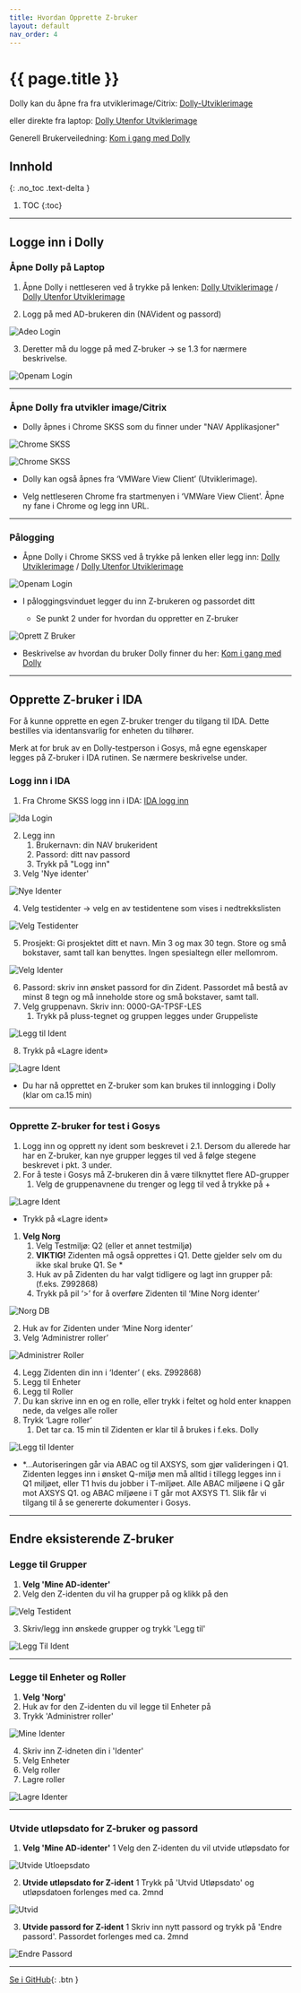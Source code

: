 ```yaml
---
title: Hvordan Opprette Z-bruker
layout: default
nav_order: 4
---
```


# {{ page.title }}

Dolly kan du åpne fra fra utviklerimage/Citrix: [Dolly-Utviklerimage](https://dolly.nais.preprod.local/)

eller direkte fra laptop: [Dolly Utenfor Utviklerimage](https://dolly.nais-dev-fss.adeo.no/)

Generell Brukerveiledning: [Kom i gang med Dolly](../index.md)

## Innhold
{: .no_toc .text-delta }

1. TOC
{:toc}

---
    
 
## Logge inn i Dolly

### Åpne Dolly på Laptop

1. Åpne Dolly i nettleseren ved å trykke på lenken: [Dolly Utviklerimage](https://dolly.nais.preprod.local/) / [Dolly Utenfor Utviklerimage](https://dolly.nais-dev-fss.adeo.no/) 

2. Logg på med AD-brukeren din (NAVident og passord)

![Adeo Login](assets/adeo_login.png)


3. Deretter må du logge på med Z-bruker → se 1.3 for nærmere beskrivelse.

![Openam Login](assets/openam_logginn.png)

---

### Åpne Dolly fra utvikler image/Citrix
* Dolly åpnes i Chrome SKSS som du finner under "NAV Applikasjoner" 

![Chrome SKSS](assets/windows_search.png)

![Chrome SKSS](assets/chrome_skss.png)

* Dolly kan også åpnes fra ‘VMWare View Client’ (Utviklerimage). 

* Velg nettleseren Chrome  fra startmenyen i ‘VMWare View Client’. Åpne ny fane i Chrome og legg inn URL.

---

### Pålogging
* Åpne Dolly i Chrome SKSS ved å trykke på lenken eller legg inn: [Dolly Utviklerimage](https://dolly.nais.preprod.local/) / [Dolly Utenfor Utviklerimage](https://dolly.nais-dev-fss.adeo.no/)

![Openam Login](assets/openam_logginn.png)

* I påloggingsvinduet legger du inn Z-brukeren og passordet ditt

    * Se punkt 2 under for hvordan du oppretter en Z-bruker

![Oprett Z Bruker](assets/testdatagrupper.png)
* Beskrivelse av hvordan du bruker Dolly finner du her: [Kom i gang med Dolly](../index.md)


---


## Opprette Z-bruker i IDA
For å kunne opprette en egen Z-bruker trenger du tilgang til IDA. Dette bestilles via identansvarlig for enheten du tilhører.  

Merk at for bruk av en Dolly-testperson i Gosys, må egne egenskaper legges på Z-bruker i IDA rutinen. Se nærmere beskrivelse under.

### Logg inn i IDA
1. Fra Chrome SKSS logg inn i IDA: [IDA logg inn](https://ida.adeo.no/#/login)


![Ida Login](assets/ida_login.png)

2. Legg inn 
    1. Brukernavn: din NAV brukerident
    2. Passord: ditt nav passord
    3. Trykk på "Logg inn"
3. Velg 'Nye identer'

![Nye Identer](assets/nye_identer.png)

4. Velg testidenter → velg en av testidentene som vises i nedtrekkslisten

![Velg Testidenter](assets/velg_testident.png)

5. Prosjekt: Gi prosjektet ditt et navn. Min 3 og max 30 tegn. Store og små bokstaver, samt tall kan benyttes. Ingen spesialtegn eller mellomrom.

![Velg Identer](assets/veld_identer.png)

6. Passord: skriv inn ønsket passord for din Zident. Passordet må bestå av minst 8 tegn og må inneholde store og små bokstaver, samt tall.
7. Velg gruppenavn. Skriv inn: 0000-GA-TPSF-LES 
    1. Trykk på pluss-tegnet og gruppen legges under Gruppeliste
    
![Legg til Ident](assets/leggtil_ident.png)

8. Trykk på «Lagre ident»

![Lagre Ident](assets/lagre_ident.png)

* Du har nå opprettet en Z-bruker som kan brukes til innlogging i Dolly (klar om ca.15 min)

---

### Opprette Z-bruker for test i Gosys
1. Logg inn og opprett ny ident som beskrevet i 2.1. Dersom du allerede har har en Z-bruker, kan nye grupper legges til ved å følge stegene beskrevet i pkt. 3 under. 
2. For å teste i Gosys må Z-brukeren din å være tilknyttet flere AD-grupper
    1. Velg de gruppenavnene du trenger og legg til ved å trykke på +

![Lagre Ident](assets/nye_identer_2.png)

* Trykk på «Lagre ident» 


1. **Velg Norg**
    1. Velg Testmiljø: Q2 (eller et annet testmiljø)
    2. **VIKTIG!** Zidenten må også opprettes i Q1. Dette gjelder selv om du ikke skal bruke Q1. Se * 
    3. Huk av på Zidenten du har valgt tidligere og lagt inn grupper på: (f.eks. Z992868)
    4. Trykk på pil ‘>’ for å overføre Zidenten til ‘Mine Norg identer’

![Norg DB](assets/focus_norg_db.png)

2.  Huk av for Zidenten under ‘Mine Norg identer’
3.  Velg ‘Administrer roller’

![Administrer Roller](assets/focus_administrer_roller.png)

4. Legg Zidenten din inn i ‘Identer’ ( eks. Z992868)
5. Legg til Enheter
6. Legg til Roller 
7. Du kan skrive inn en og en rolle, eller trykk i feltet og hold enter knappen nede, da velges alle roller
8. Trykk ‘Lagre roller’
    1. Det tar ca. 15 min til Zidenten er klar til å brukes i f.eks. Dolly

![Legg til Identer](assets/administrer_roller_2.png)

*   *...Autoriseringen går via ABAC og til AXSYS, som gjør valideringen i Q1. Zidenten legges inn i ønsket Q-miljø men må alltid i tillegg legges inn i Q1 miljøet, eller T1 hvis du jobber i T-miljøet. Alle ABAC miljøene i Q går mot AXSYS Q1. og ABAC miljøene i T går mot AXSYS T1. Slik får vi tilgang til å se genererte dokumenter i Gosys.

---

## Endre eksisterende Z-bruker
### Legge til Grupper
1. **Velg 'Mine AD-identer'**
2. Velg den Z-identen du vil ha grupper på og klikk på den


![Velg Testident](assets/administrasjon_testidenter.png)

3. Skriv/legg inn ønskede grupper og trykk 'Legg til'

![Legg Til Ident](assets/oensket_gruppenavn.png)

---

### Legge til Enheter og Roller
1. **Velg 'Norg'**
2. Huk av for den Z-identen du vil legge til Enheter på
3. Trykk 'Administrer roller'

![Mine Identer](assets/mine_identer.png)

4. Skriv inn Z-idneten din i 'Identer'
5. Velg Enheter
6. Velg roller
7. Lagre roller

![Lagre Identer](assets/administrer_roller.png)

---

### Utvide utløpsdato for Z-bruker og passord
1. **Velg 'Mine AD-identer'**
    1 Velg den Z-identen du vil utvide utløpsdato for 
    
![Utvide Utloepsdato](assets/administrasjon_testidenter.png)

2. **Utvide utløpsdato for Z-ident**
    1 Trykk på 'Utvid Utløpsdato' og utløpsdatoen forlenges med ca. 2mnd 
    
![Utvid](assets/utvide_utloepsdato.png)

3. **Utvide passord for Z-ident**
    1 Skriv inn nytt passord og trykk på 'Endre passord'. Passordet forlenges med ca. 2mnd 

![Endre Passord](assets/utvide_passord.png)

---

[Se i GitHub](https://github.com/navikt/dolly-frontend/){: .btn }